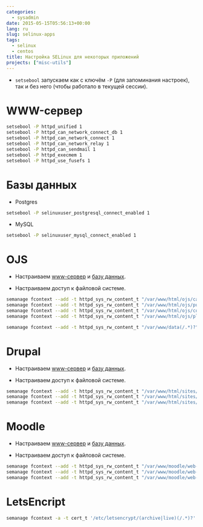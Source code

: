 ```yaml
---
categories:
  - sysadmin
date: 2015-05-15T05:56:13+00:00
lang: ru
slug: selinux-apps
tags:
  - selinux
  - centos
title: Настройка SELinux для некоторых приложений
projects: ["misc-utils"]
---
```



* `setsebool` запускаем как с ключём `-P` (для запоминания настроек), так и без него (чтобы работало в текущей сессии).

#  <a name='head_www-server'></a> WWW-сервер ##

```bash
setsebool -P httpd_unified 1
setsebool -P httpd_can_network_connect_db 1
setsebool -P httpd_can_network_connect 1
setsebool -P httpd_can_network_relay 1
setsebool -P httpd_can_sendmail 1
setsebool -P httpd_execmem 1
setsebool -P httpd_use_fusefs 1
```

# <a name='head_db'></a> Базы данных ##

<!--more-->

* Postgres

```bash
setsebool -P selinuxuser_postgresql_connect_enabled 1
```

* MySQL

```bash
setsebool -P selinuxuser_mysql_connect_enabled 1
```

# OJS ##

* Настраиваем [www-сервер](#head_www-server) и [базу данных](#head_db).

* Настраиваем доступ к файловой системе.

```bash
semanage fcontext --add -t httpd_sys_rw_content_t "/var/www/html/ojs/cache(/.*)?"
semanage fcontext --add -t httpd_sys_rw_content_t "/var/www/html/ojs/public(/.*)?"
semanage fcontext --add -t httpd_sys_rw_content_t "/var/www/html/ojs/config.inc.php"
semanage fcontext --add -t httpd_sys_rw_content_t "/var/www/html/ojs/plugins/generic(/.*)?"

semanage fcontext --add -t httpd_sys_rw_content_t "/var/www/data(/.*)?"
```

# Drupal ##

* Настраиваем [www-сервер](#head_www-server) и [базу данных](#head_db).

* Настраиваем доступ к файловой системе.

```bash
semanage fcontext --add -t httpd_sys_rw_content_t "/var/www/html/sites/drupal/(.*)/sites/(.*)/files(/.*)?"
semanage fcontext --add -t httpd_sys_rw_content_t "/var/www/html/sites/drupal/(.*)/cache(/.*)?"
semanage fcontext --add -t httpd_sys_rw_content_t "/var/www/html/sites/drupal/(.*)/sites/all(/.*)?"
```


# Moodle ##

* Настраиваем [www-сервер](#head_www-server) и [базу данных](#head_db).

* Настраиваем доступ к файловой системе.

```bash
semanage fcontext --add -t httpd_sys_rw_content_t "/var/www/moodle/web-git/mod(/.*)?"
semanage fcontext --add -t httpd_sys_rw_content_t "/var/www/moodle/web-git/local(/.*)?"
semanage fcontext --add -t httpd_sys_rw_content_t "/var/www/moodle/web-git/theme(/.*)?"
```

# LetsEncript ##

```bash
semanage fcontext -a -t cert_t '/etc/letsencrypt/(archive|live)(/.*)?'
```
